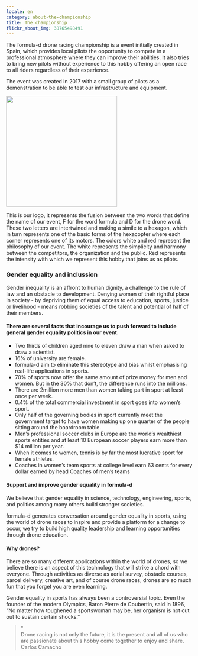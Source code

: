 ```yaml
---
locale: en
category: about-the-championship
title: The championship
flickr_about_img: 38765498491
---
```


The formula-d drone racing championship is a
event initially created in Spain, which provides
local pilots the opportunity to compete in a
professional atmosphere where they can improve their
abilities. It also tries to bring new
pilots without experience to this hobby offering
an open race to all riders regardless of their
experience.

The event was created in 2017 with a small
group of pilots as a demonstration to be able to test
our infrastructure and equipment.

<div class="nk-post-text mt-0">
    <img style="height: 300px;" class="float-left mt-0" src="/assets/images/logo-round.png" alt="">
        <p class="text-white">
This is our logo, it represents the fusion between the two words
that define the name of our event, F for the word formula and D for the
drone word.
These two letters are intertwined and making a
simile to a hexagon, which in turn represents one of the basic forms of
the hexacopter where each corner represents one of its motors.
The colors white and red represent the philosophy of our event.
The white represents the simplicity and harmony between the competitors, the
organization and the public.
Red represents the intensity with which we represent this hobby that joins us
as pilots.
</p>
</div>


<div class="nk-gap-1"></div>

### Gender equality and inclussion

Gender inequality is an affront to human dignity,
a challenge to the rule of law and an obstacle to development.
Denying women of their rightful place in society - by depriving them of equal access to education, sports,
justice or livelihood - means robbing societies of
the talent and potential of half of their members.

#### There are several facts that incourage us to push forward to include general gender equality politics in our event.

* Two thirds of children aged nine to eleven draw a man when asked to draw a scientist. 
* 16% of university are female.
* formula-d aim to eliminate this stereotype and bias whilst emphasising real-life applications in sports. 
* 70% of sports now offer the same amount of
prize money for men and women. But in the 30%
that don’t, the difference runs into the millions.
* There are 2million more men than women taking part in sport at least once per week.
* 0.4% of the total commercial investment in sport goes into women’s sport.
* Only half of the governing bodies in sport currently meet the government
target to have women making up one quarter of the people sitting around the
boardroom table.
* Men’s professional soccer clubs in Europe are the world’s wealthiest sports
entities and at least 10 European soccer players earn more than $14 million per year.
* When it comes to women, tennis is by far the most lucrative sport for female
athletes.
* Coaches in women’s team sports at college level earn 63 cents for every dollar
earned by head Coaches of men’s teams

#### Support and improve gender equality in formula-d

We believe that gender equality in science,
technology, engineering, sports, and politics
among many others build stronger societies.

formula-d generates conversation around gender equality in sports,
using the world of drone races to inspire and provide a platform for
a change to occur, we try to build high quality leadership
and learning opportunities through drone education.

#### Why drones?

There are so many different applications within the world of drones, so we
believe there is an aspect of this technology that will strike a chord with
everyone. Through activities as diverse as aerial survey, obstacle courses,
parcel delivery, creative art, and of course drone races, drones are so much fun
that you forget you are even learning. 


Gender equality in sports has always been a controversial topic.
Even the founder of the modern Olympics, Baron Pierre de Coubertin,
said in 1896, “No matter how toughened a sportswoman may be, her
organism is not cut out to sustain certain shocks.”

<div class="nk-gap-1"></div>

<blockquote class="nk-blockquote">
                        <div class="nk-blockquote-icon">
                            <span>"</span>
                        </div>
                        <div class="nk-blockquote-content">
                          Drone racing is not only the future, it is the present and all of us who are passionate about this hobby come together to enjoy and share.
                        </div>
                        <div class="nk-blockquote-author">
                            <span>Carlos Camacho</span>
                        </div>
</blockquote>
































